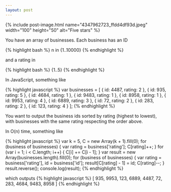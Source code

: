 ```yaml
---
layout: post
---
```


{% include post-image.html name="4347962723_ffdd4df93d.jpeg" width="100" height="50" alt="Five stars" %}

You have an array of businesses. Each business has an ID

{% highlight bash %}
n in {1..10000}
{% endhighlight %}

and a rating in

{% highlight bash %}
{1..5}
{% endhighlight %}

In JavaScript, something like
                    
{% highlight javascript %}
var businesses = [
  {
      id: 4487,
      rating: 2
  },
  {
      id: 935,
      rating: 5
  },
  {
      id: 4684,
      rating: 1
  },
  {
      id: 9483,
      rating: 1
  },
  {
      id: 8958,
      rating: 1
  },
  {
      id: 9953,
      rating: 4
  },
  {
      id: 6889,
      rating: 3
  },
  {
      id: 72,
      rating: 2
  },
  {
      id: 283,
      rating: 2
  },
  {
      id: 123,
      rating: 4
  }
];
{% endhighlight %}

You want to output the business ids sorted by rating (highest to lowest), with businesses with the same rating respecting the order above.

In O(n) time, something like
      
{% highlight javascript %}
var k = 5,
C = new Array(k + 1).fill(0);
for (business of businesses) {
  var rating = business['rating'];
  C[rating]++;
}
for (var i = 1; i < C.length; i++) {
  C[i] += C[i - 1];
}
var result = new Array(businesses.length).fill(0);
for (business of businesses) {
  var rating = business['rating'],
  id = business['id'];
  result[C[rating] - 1] = id;
  C[rating]--;
}
result.reverse();
console.log(result);
{% endhighlight %}

which outputs
{% highlight javascript %}
[ 935, 9953, 123, 6889, 4487, 72, 283, 4684, 9483, 8958 ]
{% endhighlight %}
      